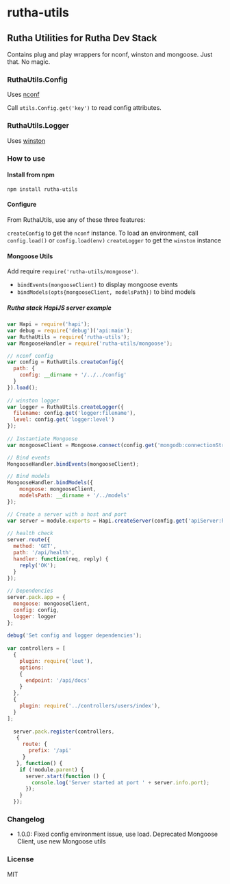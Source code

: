 rutha-utils
===========

## Rutha Utilities for Rutha Dev Stack

Contains plug and play wrappers for nconf, winston and mongoose. Just that. No magic.

### RuthaUtils.Config

Uses [nconf](https://www.npmjs.org/package/nconf)

Call `utils.Config.get('key')` to read config attributes.

### RuthaUtils.Logger

Uses [winston](https://www.npmjs.org/package/winston)


### How to use

#### Install from npm

`npm install rutha-utils`

#### Configure

From RuthaUtils, use any of these three features:

`createConfig` to get the `nconf` instance. To load an environment, call `config.load()` or `config.load(env)`
`createLogger` to get the `winston` instance

#### Mongoose Utils
Add require `require('rutha-utils/mongoose')`.

* `bindEvents(mongooseClient)` to display mongoose events
* `bindModels(opts{mongooseClient, modelsPath})` to bind models

##### Rutha stack HapiJS server example

```javascript
var Hapi = require('hapi');
var debug = require('debug')('api:main');
var RuthaUtils = require('rutha-utils');
var MongooseHandler = require('rutha-utils/mongoose');

// nconf config
var config = RuthaUtils.createConfig({
  path: {
    config: __dirname + '/../../config'
  }
}).load();
 
// winston logger
var logger = RuthaUtils.createLogger({
  filename: config.get('logger:filename'),
  level: config.get('logger:level')
});
 
// Instantiate Mongoose
var mongooseClient = Mongoose.connect(config.get('mongodb:connectionString'));

// Bind events
MongooseHandler.bindEvents(mongooseClient);

// Bind models
MongooseHandler.bindModels({
    mongoose: mongooseClient,
    modelsPath: __dirname + '/../models'
});

// Create a server with a host and port
var server = module.exports = Hapi.createServer(config.get('apiServer:host'), config.get('apiServer:port'));
 
// health check
server.route({
  method: 'GET',
  path: '/api/health',
  handler: function(req, reply) {
    reply('OK');
  }
});
 
// Dependencies
server.pack.app = {
  mongoose: mongooseClient,
  config: config,
  logger: logger
};
 
debug('Set config and logger dependencies');
 
var controllers = [
  {
    plugin: require('lout'),
    options:
    {
      endpoint: '/api/docs'
    }
  },
  {
    plugin: require('../controllers/users/index'),
  }
];
 
  server.pack.register(controllers,
   {
     route: {
       prefix: '/api'
     }
   }, function() {
    if (!module.parent) {
      server.start(function () {
        console.log('Server started at port ' + server.info.port);
      });
    }
  });
```

### Changelog

* 1.0.0: Fixed config environment issue, use load. Deprecated Mongoose Client, use new Mongoose utils


### License
MIT

